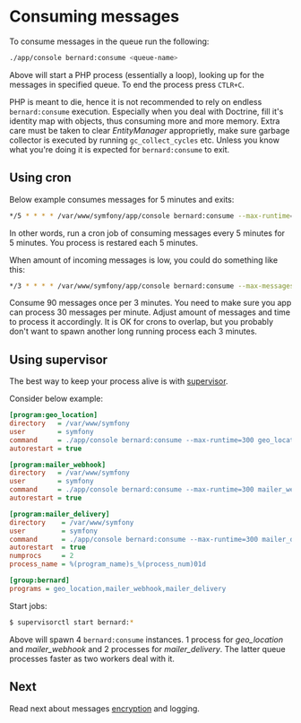 # Consuming messages

To consume messages in the queue run the following:

```bash
./app/console bernard:consume <queue-name>
```

Above will start a PHP process (essentially a loop), looking up for the messages in specified queue. To end the process press `CTLR+C`.

PHP is meant to die, hence it is not recommended to rely on endless `bernard:consume` execution. Especially when you deal with Doctrine, fill it's identity map with objects, thus consuming more and more memory. Extra care must be taken to clear _EntityManager_ approprietly, make sure garbage collector is executed by running `gc_collect_cycles` etc. Unless you know what you're doing it is expected for `bernard:consume` to exit.

## Using cron

Below example consumes messages for 5 minutes and exits:

```bash
*/5 * * * * /var/www/symfony/app/console bernard:consume --max-runtime=300 >> /var/log/symfony/cron.log 2>&1
```

In other words, run a cron job of consuming messages every 5 minutes for 5 minutes. You process is restared each 5 minutes.

When amount of incoming messages is low, you could do something like this:

```bash
*/3 * * * * /var/www/symfony/app/console bernard:consume --max-messages=90 >> /var/log/symfony/cron.log 2>&1
```

Consume 90 messages once per 3 minutes. You need to make sure you app can process 30 messages per minute. Adjust amount of messages and time to process it accordingly. It is OK for crons to overlap, but you probably don't want to spawn another long running process each 3 minutes.

## Using supervisor

The best way to keep your process alive is with [supervisor](http://supervisord.org).

Consider below example:

```ini
[program:geo_location]
directory   = /var/www/symfony
user        = symfony
command     = ./app/console bernard:consume --max-runtime=300 geo_location
autorestart = true

[program:mailer_webhook]
directory   = /var/www/symfony
user        = symfony
command     = ./app/console bernard:consume --max-runtime=300 mailer_webhook
autorestart = true

[program:mailer_delivery]
directory    = /var/www/symfony
user         = symfony
command      = ./app/console bernard:consume --max-runtime=300 mailer_delivery
autorestart  = true
numprocs     = 2
process_name = %(program_name)s_%(process_num)01d

[group:bernard]
programs = geo_location,mailer_webhook,mailer_delivery
```

Start jobs:

```bash
$ supervisorctl start bernard:*
```

Above will spawn 4 `bernard:consume` instances. 1 process for _geo_location_ and _mailer_webhook_ and 2 processes for _mailer_delivery_. The latter queue processes faster as two workers deal with it.

## Next

Read next about messages [encryption](https://github.com/lakiboy/SimpleBusBernardBundleBridge/blob/master/doc/features.md) and logging.
